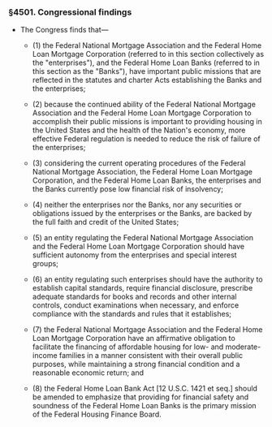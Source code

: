 ### §4501. Congressional findings
* The Congress finds that—

  * (1) the Federal National Mortgage Association and the Federal Home Loan Mortgage Corporation (referred to in this section collectively as the "enterprises"), and the Federal Home Loan Banks (referred to in this section as the "Banks"), have important public missions that are reflected in the statutes and charter Acts establishing the Banks and the enterprises;

  * (2) because the continued ability of the Federal National Mortgage Association and the Federal Home Loan Mortgage Corporation to accomplish their public missions is important to providing housing in the United States and the health of the Nation's economy, more effective Federal regulation is needed to reduce the risk of failure of the enterprises;

  * (3) considering the current operating procedures of the Federal National Mortgage Association, the Federal Home Loan Mortgage Corporation, and the Federal Home Loan Banks, the enterprises and the Banks currently pose low financial risk of insolvency;

  * (4) neither the enterprises nor the Banks, nor any securities or obligations issued by the enterprises or the Banks, are backed by the full faith and credit of the United States;

  * (5) an entity regulating the Federal National Mortgage Association and the Federal Home Loan Mortgage Corporation should have sufficient autonomy from the enterprises and special interest groups;

  * (6) an entity regulating such enterprises should have the authority to establish capital standards, require financial disclosure, prescribe adequate standards for books and records and other internal controls, conduct examinations when necessary, and enforce compliance with the standards and rules that it establishes;

  * (7) the Federal National Mortgage Association and the Federal Home Loan Mortgage Corporation have an affirmative obligation to facilitate the financing of affordable housing for low- and moderate-income families in a manner consistent with their overall public purposes, while maintaining a strong financial condition and a reasonable economic return; and

  * (8) the Federal Home Loan Bank Act [12 U.S.C. 1421 et seq.] should be amended to emphasize that providing for financial safety and soundness of the Federal Home Loan Banks is the primary mission of the Federal Housing Finance Board.
